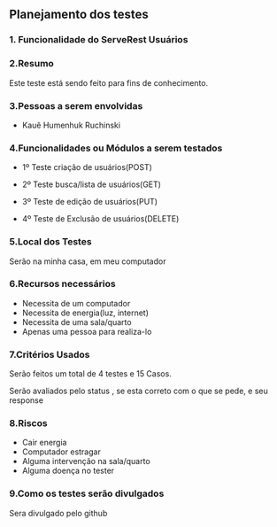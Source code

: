 ## Planejamento dos testes

### 1. Funcionalidade do ServeRest Usuários

### 2.Resumo

Este teste está sendo feito para fins de conhecimento.

### 3.Pessoas a serem envolvidas
- Kauê Humenhuk Ruchinski

### 4.Funcionalidades ou Módulos a serem testados

- 1º Teste criação de usuários(POST)

- 2º Teste busca/lista de usuários(GET)

- 3º Teste de edição de usuários(PUT)

- 4º Teste de Exclusão de usuários(DELETE)

### 5.Local dos Testes

Serão na minha casa, em meu computador

### 6.Recursos necessários

- Necessita de um computador
- Necessita de energia(luz, internet)
- Necessita de uma sala/quarto
- Apenas uma pessoa para realiza-lo

### 7.Critérios Usados

Serão feitos um total de 4 testes e 15 Casos.

Serão avaliados pelo status , se esta correto com o que se pede, e seu response

### 8.Riscos

- Cair energia
- Computador estragar
- Alguma intervenção na sala/quarto
- Alguma doença no tester

### 9.Como os testes serão divulgados

Sera divulgado pelo github 










